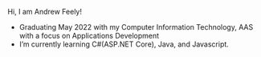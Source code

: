 Hi, I am Andrew Feely!
- Graduating May 2022 with my Computer Information Technology, AAS with a focus on Applications Development 
- I’m currently learning C#(ASP.NET Core), Java, and Javascript.

<!---
Andrew-Feely/Andrew-Feely is a ✨ special ✨ repository because its `README.md` (this file) appears on your GitHub profile.
You can click the Preview link to take a look at your changes.
--->
